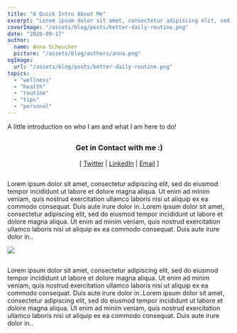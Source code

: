 ```yaml
---
title: "A Quick Intro About Me"
excerpt: "Lorem ipsum dolor sit amet, consectetur adipiscing elit, sed do eiusmod tempor incididunt ut labore et dolore magna aliqua. Ut enim ad minim veniam, quis nostrud exercitation ullamco laboris nisi ut aliquip ex ea commodo consequat. Duis aute irure dolor in..."
coverImage: "/assets/blog/posts/better-daily-routine.png"
date: "2020-09-17"
author:
  name: Anna Scheucher
  picture: "/assets/blog/authors/anna.png"
ogImage:
  url: "/assets/blog/posts/better-daily-routine.png"
topics:
  - "wellness"
  - "health"
  - "routine"
  - "tips"
  - "personal" 
---
```


<p class="text-left font-serif">A little introduction on who I am and what I am here to do!</p>

##

<h3 class="font-serif" align="center">Get in Contact with me :) </h3>
<p class="font-serif" align="center">
  [
  <a class="text-gray-700  font-bold hover:underline hover:text-blue-500 duration-200 transition-colors" href="https://www.twitter.com/yourlinkhere/" target="_blank" rel="noreferrer">Twitter</a>
  |
  <a class="text-gray-700  font-bold hover:underline hover:text-blue-500 duration-200 transition-colors" href="https://linkedin.com/in/yourlinkhere" target="_blank" rel="noreferrer">LinkedIn</a>
  |
  <a class="text-gray-700  font-bold hover:underline hover:text-blue-500 duration-200 transition-colors" href="mailto:yourlinkhere@gmail.com" target="_blank" rel="noreferrer">Email</a>
  ]
  
</p>

##

<p class="text-left font-serif">Lorem ipsum dolor sit amet, consectetur adipiscing elit, sed do eiusmod tempor incididunt ut labore et dolore magna aliqua. Ut enim ad minim veniam, quis nostrud exercitation ullamco laboris nisi ut aliquip ex ea commodo consequat. Duis aute irure dolor in..Lorem ipsum dolor sit amet, consectetur adipiscing elit, sed do eiusmod tempor incididunt ut labore et dolore magna aliqua. Ut enim ad minim veniam, quis nostrud exercitation ullamco laboris nisi ut aliquip ex ea commodo consequat. Duis aute irure dolor in..</p>

![](https://source.unsplash.com/1920x1080/?nature,landscape)

##

<p class="text-left font-serif">Lorem ipsum dolor sit amet, consectetur adipiscing elit, sed do eiusmod tempor incididunt ut labore et dolore magna aliqua. Ut enim ad minim veniam, quis nostrud exercitation ullamco laboris nisi ut aliquip ex ea commodo consequat. Duis aute irure dolor in..Lorem ipsum dolor sit amet, consectetur adipiscing elit, sed do eiusmod tempor incididunt ut labore et dolore magna aliqua. Ut enim ad minim veniam, quis nostrud exercitation ullamco laboris nisi ut aliquip ex ea commodo consequat. Duis aute irure dolor in..</p>
